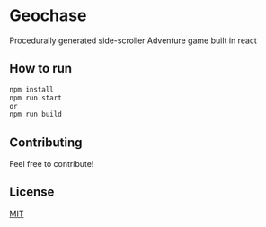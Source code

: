 # Geochase

Procedurally generated side-scroller Adventure game built in react

## How to run
```bash
npm install
npm run start
or
npm run build
```

## Contributing
Feel free to contribute!

## License
[MIT](https://choosealicense.com/licenses/mit/)
